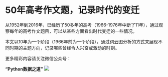 # 50年高考作文题，记录时代的变迁

从1952年到2016年，已经历了50多年的高考（1966-1976年中断了11年），通过观察每年的高考作文题目，可以从某些方面看出时代变迁的一些情况。

本文以10年为一个阶段（1966年前为一个阶段），通过词云图分析的方式来展现不同时期的主题方向，记录哪些曾经令人兴奋或激动的时刻。


更多精彩内容请关注微信公众号：

**“Python数据之道”**
![](http://oqb5ftrdh.bkt.clouddn.com/17-5-24/36704020.jpg)
